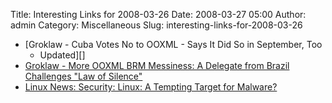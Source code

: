 Title: Interesting Links for 2008-03-26
Date: 2008-03-27 05:00
Author: admin
Category: Miscellaneous
Slug: interesting-links-for-2008-03-26

-   [Groklaw - Cuba Votes No to OOXML - Says It Did So in September, Too
    - Updated][]
-   [Groklaw - More OOXML BRM Messiness: A Delegate from Brazil
    Challenges "Law of Silence"][]
-   [Linux News: Security: Linux: A Tempting Target for Malware?][]

  [Groklaw - Cuba Votes No to OOXML - Says It Did So in September, Too -
  Updated]: http://www.groklaw.net/article.php?story=20080324121844682
  [Groklaw - More OOXML BRM Messiness: A Delegate from Brazil Challenges
  "Law of Silence"]: http://www.groklaw.net/article.php?story=20080324220213437
  [Linux News: Security: Linux: A Tempting Target for Malware?]: http://www.linuxinsider.com/rsstory/62275.html
